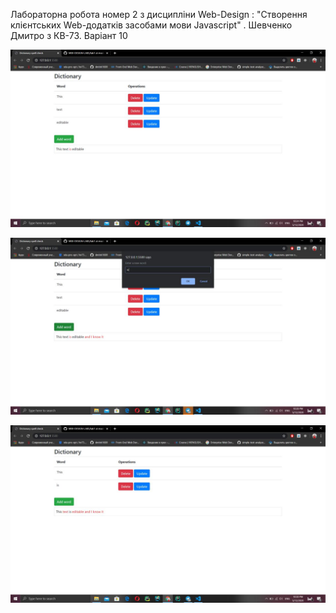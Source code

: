 Лабораторна робота номер 2 з дисципліни Web-Design : "Створення клієнтських Web-додатків засобами мови Javascript" .
Шевченко Дмитро з КВ-73.
Варіант 10

![](screen/1.jpg)

![](screen/2.jpg)

![](screen/3.jpg)
